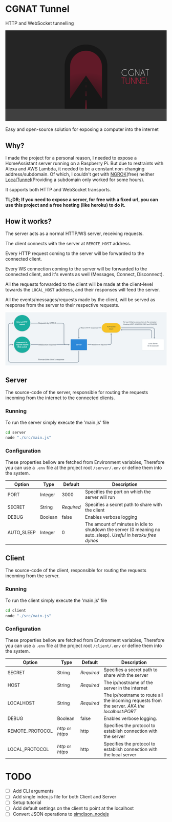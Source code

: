 # CGNAT Tunnel
HTTP and WebSocket tunnelling

![CGNAT Tunnel](cgnat-tunnel.png)

Easy and open-source solution for exposing a computer into the internet

## Why?
I made the project for a personal reason, I needed to expose a HomeAssistant server running on a Raspberry Pi. But due to restraints with Alexa and AWS Lambda, it needed to be a constant non-changing address/subdomain.
Of which, I couldn't get with [NGROK](https://ngrok.com/)(free) neither [LocalTunnel](https://github.com/localtunnel/localtunnel)(Providing a subdomain only worked for some hours).

It supports both HTTP and WebSocket transports.

**TL;DR; If you need to expose a server, for free with a fixed url, you can use this project and a free hosting (like heroku) to do it.**

## How it works?

The server acts as a normal HTTP/WS server, receiving requests.

The client connects with the server at `REMOTE_HOST` address.

Every HTTP request coming to the server will be forwarded to the connected client.

Every WS connection coming to the server will be forwarded to the connected client, and it's events as well (Messages, Connect, Disconnect).

All the requests forwarded to the client will be made at the client-level towards the `LOCAL_HOST` address, and their responses will feed the server.

All the events/messages/requests made by the client, will be served as response from the server to their respective requests.

![Piranha](how-it-works.png)

## Server

The source-code of the server, responsible for routing the requests incoming from the internet to the connected clients.

### Running

To run the server simply execute the 'main.js' file

```sh
cd server
node "./src/main.js"
```

### Configuration

These properties bellow are fetched from Environment variables,
Therefore you can use a `.env` file at the project root `/server/.env` or define them into the system.

|Option|Type|Default|Description|
|--|--|--|--|
|PORT|Integer|3000|Specifies the port on which the server will run|
|SECRET|String|*Required*|Specifies a secret path to share with the client|
|DEBUG|Boolean|false|Enables verbose logging|
|AUTO_SLEEP|Integer|0|The amount of minutes in idle to shutdown the server (0 meaning no auto_sleep). *Useful in heroku free dynos*|


## Client

The source-code of the client, responsible for routing the requests incoming from the server.

### Running

To run the client simply execute the 'main.js' file

```sh
cd client
node "./src/main.js"
```

### Configuration

These properties bellow are fetched from Environment variables,
Therefore you can use a `.env` file at the project root `/client/.env` or define them into the system.

|Option|Type|Default|Description|
|--|--|--|--|
|SECRET|String|*Required*|Specifies a secret path to share with the server|
|HOST|String|*Required*|The ip/hostname of the server in the internet|
|LOCALHOST|String|*Required*|The ip/hostname to route all the incoming requests from the server.  *AKA the localhost:PORT*|
|DEBUG|Boolean|false|Enables verbose logging.|
|REMOTE_PROTOCOL|*http* or *https*|http|Specifies the protocol to establish connection with the server|
|LOCAL_PROTOCOL|*http* or *https*|http|Specifies the protocol to establish connection with the local server|

# TODO
- [ ] Add CLI arguments
- [ ] Add single index.js file for both Client and Server
- [ ] Setup tutorial
- [ ] Add default settings on the client to point at the localhost
- [ ] Convert JSON operations to [simdjson_nodejs](https://github.com/luizperes/simdjson_nodejs)
